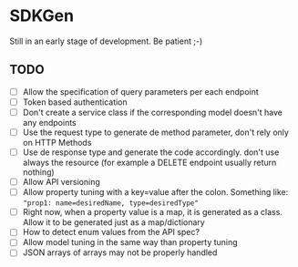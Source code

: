 # SDKGen
Still in an early stage of development. Be patient ;-)

## TODO
- [ ] Allow the specification of query parameters per each endpoint
- [ ] Token based authentication
- [ ] Don't create a service class if the corresponding model doesn't have any endpoints
- [ ] Use the request type to generate de method parameter, don't rely only on HTTP Methods
- [ ] Use de response type and generate the code accordingly. don't use always the resource (for example a DELETE endpoint usually return nothing)
- [ ] Allow API versioning
- [ ] Allow property tuning with a key=value after the colon. Something like: `"prop1: name=desiredName, type=desiredType"`
- [ ] Right now, when a property value is a map, it is generated as a class. Allow it to be generated just as a map/dictionary
- [ ] How to detect enum values from the API spec?
- [ ] Allow model tuning in the same way than property tuning
- [ ] JSON arrays of arrays may not be properly handled
